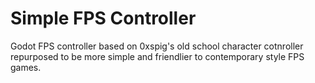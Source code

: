 # Simple FPS Controller

Godot FPS controller based on 0xspig's old school character cotnroller repurposed to be more simple and friendlier to contemporary style FPS games.
